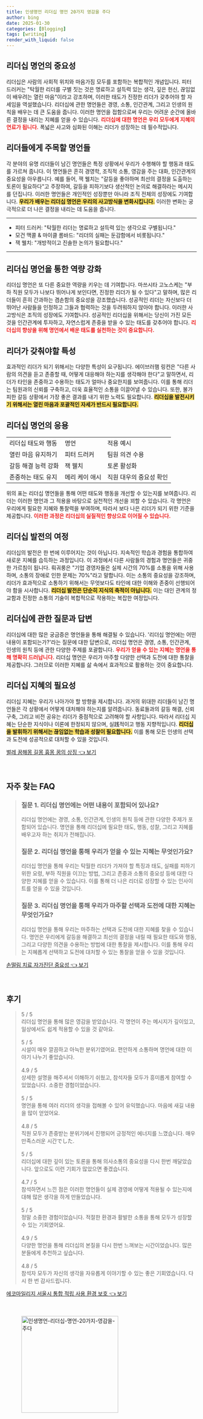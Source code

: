 ```yaml
---
title: 인생명언 리더십 명언 20가지 영감을 주다
author: bing
date: 2025-01-30
categories: [Blogging]
tags: [writing]
render_with_liquid: false
---
```



<h2 id='리더십_명언의_중요성'>리더십 명언의 중요성</h2>

<p>리더십은 사람의 사회적 위치와 마음가짐 모두를 포함하는 복합적인 개념입니다. 피터 드러커는 "탁월한 리더를 구별 짓는 것은 명료하고 설득력 있는 생각, 깊은 헌신, 끊임없이 배우려는 열린 마음"이라고 강조하며, 이러한 태도가 진정한 리더가 갖추어야 할 자세임을 역설했습니다. 리더십에 관한 명언들은 경영, 소통, 인간관계, 그리고 인생의 원칙을 배우는 데 큰 도움을 줍니다. 이러한 명언을 접함으로써 우리는 어려운 순간에 올바른 결정을 내리는 지혜를 얻을 수 있습니다. <b><span style="color: #ee2323;">리더십에 대한 명언은 우리 모두에게 지혜의 연료가 됩니다.</span></b> 폭넓은 사고와 심화된 이해는 리더가 성장하는 데 필수적입니다.</p>

<h2 id='리더들에게_주목할_명언들'>리더들에게 주목할 명언들</h2>

<p>각 분야의 유명 리더들이 남긴 명언들은 특정 상황에서 우리가 수행해야 할 행동과 태도를 가르쳐 줍니다. 이 명언들은 흔히 경영학, 조직적 소통, 영감을 주는 대화, 인간관계의 중요성을 아우릅니다. 예를 들어, 잭 웰치는 "갈등을 좋아하며 최선의 결정을 도출하는 토론이 필요하다"고 주장하여, 갈등을 피하기보다 생산적인 논의로 해결하라는 메시지를 던집니다. 이러한 명언들은 개인적인 성장뿐만 아니라 조직 전체의 성장에도 기여합니다. <b><span style="background-color: #ffe066;">우리가 배우는 리더십 명언은 우리의 사고방식을 변화시킵니다.</span></b> 이러한 변화는 궁극적으로 더 나은 결정을 내리는 데 도움을 줍니다.</p>

<hr />

<ul>
    <li>피터 드러커: "탁월한 리더는 명료하고 설득력 있는 생각으로 구별됩니다."</li>
    <li>모건 맥콜 & 마이클 롬바드: "리더의 실패는 둔감함에서 비롯됩니다."</li>
    <li>잭 웰치: "개방적이고 진솔한 논의가 필요합니다."</li>
</ul>

<hr />

<h2 id='리더십_명언을_통한_역량_강화'>리더십 명언을 통한 역량 강화</h2>

<p>리더십 명언은 또 다른 중요한 역량을 키우는 데 기여합니다. 마쓰시타 고노스케는 "부하 직원 모두가 나보다 뛰어나게 보인다면, 진정한 리더가 될 수 있다"고 말하며, 많은 리더들이 흔히 간과하는 겸손함의 중요성을 강조했습니다. 성공적인 리더는 자신보다 더 뛰어난 사람들을 인정하고 그들과 협력하는 것을 두려워하지 않아야 합니다. 이러한 사고방식은 조직의 성장에도 기여합니다. 성공적인 리더십을 위해서는 당신이 가진 모든 것을 인간관계에 투자하고, 자연스럽게 존중을 받을 수 있는 태도를 갖추어야 합니다. <b><span style="color: #ee2323;">리더십의 향상을 위해 명언에서 배운 태도를 실천하는 것이 중요합니다.</span></b></p>

<h2 id='리더가_갖춰야할_특성'>리더가 갖춰야할 특성</h2>

<p>효과적인 리더가 되기 위해서는 다양한 특성이 요구됩니다. 에이브러햄 링컨은 "다른 사람의 의견을 듣고 존중할 때, 어떻게 대응해야 하는지를 생각해야 한다"고 말하면서, 리더가 타인을 존중하고 수용하는 태도가 얼마나 중요한지를 보여줍니다. 이를 통해 리더는 팀원과의 신뢰를 구축하고, 더욱 효율적인 소통을 이끌어낼 수 있습니다. 또한, 불가피한 갈등 상황에서 가장 좋은 결과를 내기 위한 노력도 필요합니다. <b><span style="background-color: #ffe066;">리더십을 발전시키기 위해서는 열린 마음과 포괄적인 자세가 반드시 필요합니다.</span></b></p>

<h2 id='리더십_명언의_응용'>리더십 명언의 응용</h2>

<table>
    <tr>
        <td>리더십 태도와 행동</td>
        <td>명언</td>
        <td>적용 예시</td>
    </tr>
    <tr>
        <td>열린 마음 유지하기</td>
        <td>피터 드러커</td>
        <td>팀원 의견 수용</td>
    </tr>
    <tr>
        <td>갈등 해결 능력 강화</td>
        <td>잭 웰치</td>
        <td>토론 활성화</td>
    </tr>
    <tr>
        <td>존중하는 태도 유지</td>
        <td>메리 케이 애시</td>
        <td>직원 대우의 중요성 확인</td>
    </tr>
</table>

<p>위의 표는 리더십 명언들을 통해 어떤 태도와 행동을 개선할 수 있는지를 보여줍니다. 리더는 이러한 명언과 그 적용을 바탕으로 실천적인 개선을 꾀할 수 있습니다. 각 명언은 우리에게 필요한 지혜와 통찰력을 부여하며, 따라서 보다 나은 리더가 되기 위한 기준을 제공합니다. <b><span style="color: #ee2323;">이러한 과정은 리더십의 실질적인 향상으로 이어질 수 있습니다.</span></b></p>

<h2 id='리더십_발전의_여정'>리더십 발전의 여정</h2>

<p>리더십의 발전은 한 번에 이루어지는 것이 아닙니다. 지속적인 학습과 경험을 통합하여 새로운 지혜를 습득하는 과정입니다. 이 과정에서 다른 사람들의 경험과 명언들은 귀중한 가르침이 됩니다. 뤄궈룽은 "기업 경영자들은 실제 시간의 70%를 소통을 위해 사용하며, 소통의 장애로 인한 문제는 70%"라고 말합니다. 이는 소통의 중요성을 강조하며, 리더가 효과적으로 소통하기 위해서는 무엇보다도 타인에 대한 이해와 존중이 선행되어야 함을 시사합니다. <b><span style="background-color: #ffe066;">리더십 발전은 단순히 지식의 축적이 아닙니다.</span></b> 이는 대인 관계의 정교함과 진정한 소통의 기술이 복합적으로 작용하는 복잡한 여정입니다.</p>

<h2 id='리더십에_관한_질문과_답변'>리더십에 관한 질문과 답변</h2>

<p>리더십에 대한 많은 궁금증은 명언들을 통해 해결될 수 있습니다. '리더십 명언에는 어떤 내용이 포함되는가?'라는 질문에 대한 답변으로, 리더십 명언은 경영, 소통, 인간관계, 인생의 원칙 등에 관한 다양한 주제를 포괄합니다. <b><span style="color: #ee2323;">우리가 얻을 수 있는 지혜는 명언을 통해 명확히 드러납니다.</span></b> 리더십 명언은 우리가 마주할 다양한 선택과 도전에 대한 통찰을 제공합니다. 그러므로 이러한 지혜를 삶 속에서 효과적으로 활용하는 것이 중요합니다.</p>

<h2 id='리더십_지혜의_필요성'>리더십 지혜의 필요성</h2>

<p>리더십 지혜는 우리가 나아가야 할 방향을 제시합니다. 과거의 위대한 리더들이 남긴 명언들은 각 상황에서 어떻게 대처해야 하는지를 알려줍니다. 동료들과의 갈등 해결, 신뢰 구축, 그리고 비전 공유는 리더가 중점적으로 고려해야 할 사항입니다. 따라서 리더십 지혜는 단순한 지식이나 이론에 한정되지 않으며, 실践적이고 행동 지향적입니다. <b><span style="background-color: #ffe066;">리더십을 발휘하기 위해서는 끊임없는 학습과 성찰이 필요합니다.</span></b> 이를 통해 모든 인생의 선택과 도전에 성공적으로 대처할 수 있을 것입니다.</p>


<p><a class="click-button" title="벌레 꿈해몽 길몽 흉몽 꿈의 상징" href="https://aptwhite.github.io/posts/%EB%B2%8C%EB%A0%88-%EA%BF%88%ED%95%B4%EB%AA%BD-%EA%B8%B8%EB%AA%BD-%ED%9D%89%EB%AA%BD-%EA%BF%88%EC%9D%98-%EC%83%81%EC%A7%95/" rel="dofollow">벌레 꿈해몽 길몽 흉몽 꿈의 상징 👈 보기</a></p><br>
<h2 id='자주_찾는_FAQ'>자주 찾는 FAQ</h2>
<div itemscope="" itemtype="https://schema.org/FAQPage"> 
<blockquote> 
<div itemscope="" itemprop="mainEntity" itemtype="https://schema.org/Question"> 
<h3 itemprop="name">질문 1. 리더십 명언에는 어떤 내용이 포함되어 있나요?</h3> 
<div itemscope="" itemprop="acceptedAnswer" itemtype="https://schema.org/Answer"> 
<span itemprop="text"> 
<p>리더십 명언에는 경영, 소통, 인간관계, 인생의 원칙 등에 관한 다양한 주제가 포함되어 있습니다. 명언을 통해 리더십에 필요한 태도, 행동, 성찰, 그리고 지혜를 배우고자 하는 취지가 전해집니다.</p> 
</span> 
</div> 
</div> 

<div itemscope="" itemprop="mainEntity" itemtype="https://schema.org/Question"> 
<h3 itemprop="name">질문 2. 리더십 명언을 통해 우리가 얻을 수 있는 지혜는 무엇인가요?</h3> 
<div itemscope="" itemprop="acceptedAnswer" itemtype="https://schema.org/Answer"> 
<span itemprop="text"> 
<p>리더십 명언을 통해 우리는 탁월한 리더가 가져야 할 특징과 태도, 실패를 피하기 위한 요령, 부하 직원을 이끄는 방법, 그리고 존중과 소통의 중요성 등에 대한 다양한 지혜를 얻을 수 있습니다. 이를 통해 더 나은 리더로 성장할 수 있는 인사이트를 얻을 수 있을 것입니다.</p> 
</span> 
</div> 
</div> 

<div itemscope="" itemprop="mainEntity" itemtype="https://schema.org/Question"> 
<h3 itemprop="name">질문 3. 리더십 명언을 통해 우리가 마주할 선택과 도전에 대한 지혜는 무엇인가요?</h3> 
<div itemscope="" itemprop="acceptedAnswer" itemtype="https://schema.org/Answer"> 
<span itemprop="text"> 
<p>리더십 명언을 통해 우리는 마주하는 선택과 도전에 대한 지혜를 찾을 수 있습니다. 명언은 우리에게 갈등을 해결하고 최선의 결정을 내릴 때 필요한 태도와 행동, 그리고 다양한 의견을 수용하는 방법에 대한 통찰을 제시합니다. 이를 통해 우리는 지혜롭게 선택하고 도전에 대처할 수 있는 통찰을 얻을 수 있을 것입니다.</p> 
</span> 
</div> 
</div> 

</blockquote> 
</div>
<p><a class="click-button" title="손떨림 치료 자가진단 중요성" href="https://aptwhite.github.io/posts/%EC%86%90%EB%96%A8%EB%A6%BC-%EC%B9%98%EB%A3%8C-%EC%9E%90%EA%B0%80%EC%A7%84%EB%8B%A8-%EC%A4%91%EC%9A%94%EC%84%B1/" rel="dofollow">손떨림 치료 자가진단 중요성 👈 보기</a></p><br>
<h2 id='후기'>후기</h2>
<div itemscope itemtype="https://schema.org/Product">
  <blockquote>
  <div itemprop="review" itemscope itemtype="https://schema.org/Review">
      <div itemprop="reviewRating" itemscope itemtype="https://schema.org/Rating"> <span itemprop="ratingValue">5</span> / <span itemprop="bestRating">5</span> </div>
      <span itemprop="reviewBody">리더십 명언을 통해 많은 영감을 받았습니다. 각 명언이 주는 메시지가 깊이있고, 일상에서도 쉽게 적용할 수 있을 것 같아요.</span>
  </div>
  <br>
  <div itemprop="review" itemscope itemtype="https://schema.org/Review">
      <div itemprop="reviewRating" itemscope itemtype="https://schema.org/Rating"> <span itemprop="ratingValue">5</span> / <span itemprop="bestRating">5</span> </div>
      <span itemprop="reviewBody">시설이 매우 깔끔하고 아늑한 분위기였어요. 편안하게 소통하며 명언에 대한 이야기 나누기 좋았습니다.</span>
  </div>
  <br>
  <div itemprop="review" itemscope itemtype="https://schema.org/Review">
      <div itemprop="reviewRating" itemscope itemtype="https://schema.org/Rating"> <span itemprop="ratingValue">4.9</span> / <span itemprop="bestRating">5</span> </div>
      <span itemprop="reviewBody">상세한 설명을 해주셔서 이해하기 쉬웠고, 참석자들 모두가 흥미롭게 참여할 수 있었습니다. 소중한 경험이었습니다.</span>
  </div>
  <br>
  <div itemprop="review" itemscope itemtype="https://schema.org/Review">
      <div itemprop="reviewRating" itemscope itemtype="https://schema.org/Rating"> <span itemprop="ratingValue">5</span> / <span itemprop="bestRating">5</span> </div>
      <span itemprop="reviewBody">명언을 통해 여러 리더의 생각을 접해볼 수 있어 유익했습니다. 마음에 새길 내용을 많이 얻었어요.</span>
  </div>
  <br>
  <div itemprop="review" itemscope itemtype="https://schema.org/Review">
      <div itemprop="reviewRating" itemscope itemtype="https://schema.org/Rating"> <span itemprop="ratingValue">4.8</span> / <span itemprop="bestRating">5</span> </div>
      <span itemprop="reviewBody">직원 모두가 존중받는 분위기에서 진행되어 긍정적인 에너지를 느꼈습니다. 매우 만족스러운 시간でした.</span>
  </div>
  <br>
  <div itemprop="review" itemscope itemtype="https://schema.org/Review">
      <div itemprop="reviewRating" itemscope itemtype="https://schema.org/Rating"> <span itemprop="ratingValue">5</span> / <span itemprop="bestRating">5</span> </div>
      <span itemprop="reviewBody">리더십에 대한 깊이 있는 토론을 통해 의사소통의 중요성을 다시 한번 깨달았습니다. 앞으로도 이런 기회가 많았으면 좋겠습니다.</span>
  </div>
  <br>
  <div itemprop="review" itemscope itemtype="https://schema.org/Review">
      <div itemprop="reviewRating" itemscope itemtype="https://schema.org/Rating"> <span itemprop="ratingValue">4.7</span> / <span itemprop="bestRating">5</span> </div>
      <span itemprop="reviewBody">참석하면서 느낀 점은 이러한 명언들이 실제 경영에 어떻게 적용될 수 있는지에 대해 많은 생각을 하게 만들었습니다.</span>
  </div>
  <br>
  <div itemprop="review" itemscope itemtype="https://schema.org/Review">
      <div itemprop="reviewRating" itemscope itemtype="https://schema.org/Rating"> <span itemprop="ratingValue">5</span> / <span itemprop="bestRating">5</span> </div>
      <span itemprop="reviewBody">정말 소중한 경험이었습니다. 적절한 환경과 활발한 소통을 통해 모두가 성장할 수 있는 기회였어요.</span>
  </div>
  <br>
  <div itemprop="review" itemscope itemtype="https://schema.org/Review">
      <div itemprop="reviewRating" itemscope itemtype="https://schema.org/Rating"> <span itemprop="ratingValue">4.9</span> / <span itemprop="bestRating">5</span> </div>
      <span itemprop="reviewBody">다양한 명언을 통해 리더십의 본질을 다시 한번 느껴보는 시간이었습니다. 많은 분들에게 추천하고 싶습니다.</span>
  </div>
  <br>
  <div itemprop="review" itemscope itemtype="https://schema.org/Review">
      <div itemprop="reviewRating" itemscope itemtype="https://schema.org/Rating"> <span itemprop="ratingValue">4.8</span> / <span itemprop="bestRating">5</span> </div>
      <span itemprop="reviewBody">참석자 모두가 자신의 생각을 자유롭게 이야기할 수 있는 좋은 기회였습니다. 다시 한 번 감사드립니다.</span>
  </div>
  </blockquote>
</div>
<p><a class="click-button" title="에코마일리지 서울시 통합 적립 사용 환경 보호" href="https://aptwhite.github.io/posts/%EC%97%90%EC%BD%94%EB%A7%88%EC%9D%BC%EB%A6%AC%EC%A7%80-%EC%84%9C%EC%9A%B8%EC%8B%9C-%ED%86%B5%ED%95%A9-%EC%A0%81%EB%A6%BD-%EC%82%AC%EC%9A%A9-%ED%99%98%EA%B2%BD-%EB%B3%B4%ED%98%B8/" rel="dofollow">에코마일리지 서울시 통합 적립 사용 환경 보호 👈 보기</a></p><br>
<figure class="image"><img src="https://aptwhite.github.io/assets/img/thumbnail/인생명언-리더십-명언-20가지-영감을-주다.webp" alt="인생명언-리더십-명언-20가지-영감을-주다" width="256" height="256"></figure>